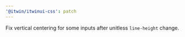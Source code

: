 ```yaml
---
'@itwin/itwinui-css': patch
---
```


Fix vertical centering for some inputs after unitless `line-height` change.
